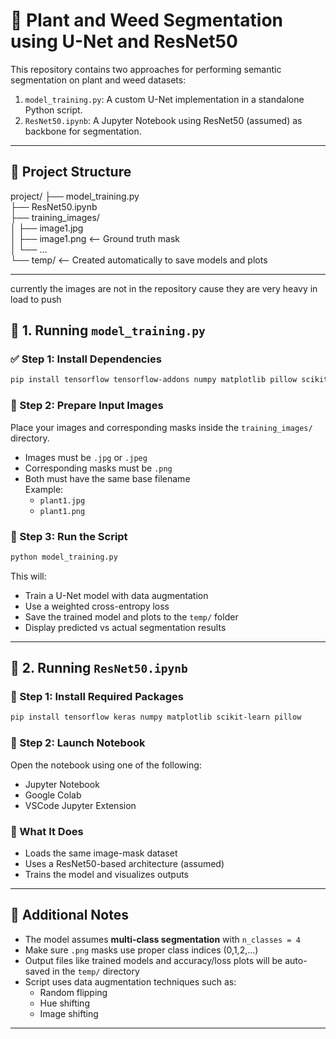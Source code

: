 
# 🧠 Plant and Weed Segmentation using U-Net and ResNet50

This repository contains two approaches for performing semantic segmentation on plant and weed datasets:

1. `model_training.py`: A custom U-Net implementation in a standalone Python script.
2. `ResNet50.ipynb`: A Jupyter Notebook using ResNet50 (assumed) as backbone for segmentation.

---

## 📁 Project Structure

project/
├── model_training.py  
├── ResNet50.ipynb  
├── training_images/  
│   ├── image1.jpg  
│   ├── image1.png    <-- Ground truth mask  
│   └── ...  
└── temp/             <-- Created automatically to save models and plots

---
currently the images are not in the repository cause they are very heavy in load to push
## 🧪 1. Running `model_training.py`

### ✅ Step 1: Install Dependencies

```bash
pip install tensorflow tensorflow-addons numpy matplotlib pillow scikit-learn
```

### 📸 Step 2: Prepare Input Images

Place your images and corresponding masks inside the `training_images/` directory.

- Images must be `.jpg` or `.jpeg`
- Corresponding masks must be `.png`
- Both must have the same base filename  
  Example:  
  - `plant1.jpg`  
  - `plant1.png`

### 🚀 Step 3: Run the Script

```bash
python model_training.py
```

This will:
- Train a U-Net model with data augmentation
- Use a weighted cross-entropy loss
- Save the trained model and plots to the `temp/` folder
- Display predicted vs actual segmentation results

---

## 📓 2. Running `ResNet50.ipynb`

### 🧰 Step 1: Install Required Packages

```bash
pip install tensorflow keras numpy matplotlib scikit-learn pillow
```

### 🧾 Step 2: Launch Notebook

Open the notebook using one of the following:
- Jupyter Notebook
- Google Colab
- VSCode Jupyter Extension

### 🧠 What It Does

- Loads the same image-mask dataset
- Uses a ResNet50-based architecture (assumed)
- Trains the model and visualizes outputs

---

## 📝 Additional Notes

- The model assumes **multi-class segmentation** with `n_classes = 4`
- Make sure `.png` masks use proper class indices (0,1,2,...)
- Output files like trained models and accuracy/loss plots will be auto-saved in the `temp/` directory
- Script uses data augmentation techniques such as:
  - Random flipping
  - Hue shifting
  - Image shifting

---
